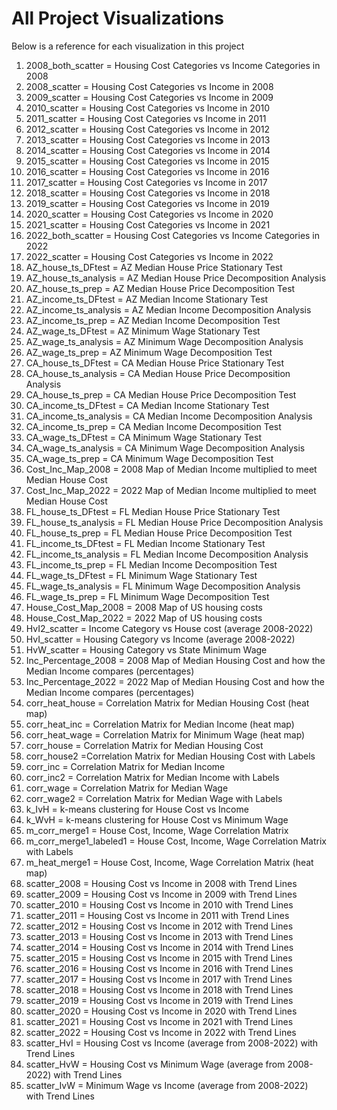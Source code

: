 # All Project Visualizations
Below is a reference for each visualization in this project

1) 2008_both_scatter = Housing Cost Categories vs Income Categories in 2008 
2) 2008_scatter = Housing Cost Categories vs Income in 2008
3) 2009_scatter = Housing Cost Categories vs Income in 2009
4) 2010_scatter = Housing Cost Categories vs Income in 2010
5) 2011_scatter = Housing Cost Categories vs Income in 2011
6) 2012_scatter = Housing Cost Categories vs Income in 2012
7) 2013_scatter = Housing Cost Categories vs Income in 2013
8) 2014_scatter = Housing Cost Categories vs Income in 2014
9) 2015_scatter = Housing Cost Categories vs Income in 2015
10) 2016_scatter = Housing Cost Categories vs Income in 2016
11) 2017_scatter = Housing Cost Categories vs Income in 2017
12) 2018_scatter = Housing Cost Categories vs Income in 2018
13) 2019_scatter = Housing Cost Categories vs Income in 2019
14) 2020_scatter = Housing Cost Categories vs Income in 2020
15) 2021_scatter = Housing Cost Categories vs Income in 2021
16) 2022_both_scatter = Housing Cost Categories vs Income Categories in 2022 
17) 2022_scatter = Housing Cost Categories vs Income in 2022
18) AZ_house_ts_DFtest = AZ Median House Price Stationary Test
19) AZ_house_ts_analysis = AZ Median House Price Decomposition Analysis
20) AZ_house_ts_prep = AZ Median House Price Decomposition Test
21) AZ_income_ts_DFtest = AZ Median Income Stationary Test
22) AZ_income_ts_analysis = AZ Median Income Decomposition Analysis
23) AZ_income_ts_prep = AZ Median Income Decomposition Test
24) AZ_wage_ts_DFtest = AZ Minimum Wage Stationary Test
25) AZ_wage_ts_analysis = AZ Minimum Wage Decomposition Analysis
26) AZ_wage_ts_prep = AZ Minimum Wage Decomposition Test
27) CA_house_ts_DFtest = CA Median House Price Stationary Test
28) CA_house_ts_analysis = CA Median House Price Decomposition Analysis
29) CA_house_ts_prep = CA Median House Price Decomposition Test
30) CA_income_ts_DFtest = CA Median Income Stationary Test
31) CA_income_ts_analysis = CA Median Income Decomposition Analysis
32) CA_income_ts_prep = CA Median Income Decomposition Test
33) CA_wage_ts_DFtest = CA Minimum Wage Stationary Test
34) CA_wage_ts_analysis = CA Minimum Wage Decomposition Analysis
35) CA_wage_ts_prep = CA Minimum Wage Decomposition Test
36) Cost_Inc_Map_2008 = 2008 Map of Median Income multiplied to meet Median House Cost
37) Cost_Inc_Map_2022 = 2022 Map of Median Income multiplied to meet Median House Cost
38) FL_house_ts_DFtest = FL Median House Price Stationary Test
39) FL_house_ts_analysis = FL Median House Price Decomposition Analysis
40) FL_house_ts_prep = FL Median House Price Decomposition Test
41) FL_income_ts_DFtest = FL Median Income Stationary Test
42) FL_income_ts_analysis = FL Median Income Decomposition Analysis
43) FL_income_ts_prep = FL Median Income Decomposition Test
44) FL_wage_ts_DFtest = FL Minimum Wage Stationary Test
45) FL_wage_ts_analysis = FL Minimum Wage Decomposition Analysis
46) FL_wage_ts_prep = FL Minimum Wage Decomposition Test
47) House_Cost_Map_2008 = 2008 Map of US housing costs
48) House_Cost_Map_2022 = 2022 Map of US housing costs
49) HvI2_scatter = Income Category vs House cost (average 2008-2022)
50) HvI_scatter = Housing Category vs Income (average 2008-2022)
51) HvW_scatter = Housing Category vs State Minimum Wage
52) Inc_Percentage_2008 = 2008 Map of Median Housing Cost and how the Median Income compares (percentages)
53) Inc_Percentage_2022 = 2022 Map of Median Housing Cost and how the Median Income compares (percentages)
54) corr_heat_house = Correlation Matrix for Median Housing Cost (heat map)
55) corr_heat_inc = Correlation Matrix for Median Income (heat map)
56) corr_heat_wage = Correlation Matrix for Minimum Wage (heat map)
57) corr_house = Correlation Matrix for Median Housing Cost
58) corr_house2 =Correlation Matrix for Median Housing Cost with Labels
59) corr_inc = Correlation Matrix for Median Income 
60) corr_inc2 = Correlation Matrix for Median Income with Labels
61) corr_wage = Correlation Matrix for Median Wage
62) corr_wage2 = Correlation Matrix for Median Wage with Labels
63) k_IvH = k-means clustering for House Cost vs Income
64) k_WvH = k-means clustering for House Cost vs Minimum Wage
65) m_corr_merge1 = House Cost, Income, Wage Correlation Matrix
66) m_corr_merge1_labeled1 = House Cost, Income, Wage Correlation Matrix with Labels
67) m_heat_merge1 = House Cost, Income, Wage Correlation Matrix (heat map)
68) scatter_2008 = Housing Cost vs Income in 2008 with Trend Lines
69) scatter_2009 = Housing Cost vs Income in 2009 with Trend Lines
70) scatter_2010 = Housing Cost vs Income in 2010 with Trend Lines
71) scatter_2011 = Housing Cost vs Income in 2011 with Trend Lines
72) scatter_2012 = Housing Cost vs Income in 2012 with Trend Lines
73) scatter_2013 = Housing Cost vs Income in 2013 with Trend Lines
74) scatter_2014 = Housing Cost vs Income in 2014 with Trend Lines
75) scatter_2015 = Housing Cost vs Income in 2015 with Trend Lines
76) scatter_2016 = Housing Cost vs Income in 2016 with Trend Lines
77) scatter_2017 = Housing Cost vs Income in 2017 with Trend Lines
78) scatter_2018 = Housing Cost vs Income in 2018 with Trend Lines
79) scatter_2019 = Housing Cost vs Income in 2019 with Trend Lines
80) scatter_2020 = Housing Cost vs Income in 2020 with Trend Lines
81) scatter_2021 = Housing Cost vs Income in 2021 with Trend Lines
82) scatter_2022 = Housing Cost vs Income in 2022 with Trend Lines
83) scatter_HvI = Housing Cost vs Income (average from 2008-2022) with Trend Lines
84) scatter_HvW = Housing Cost vs Minimum Wage (average from 2008-2022) with Trend Lines
85) scatter_IvW = Minimum Wage vs Income (average from 2008-2022) with Trend Lines
